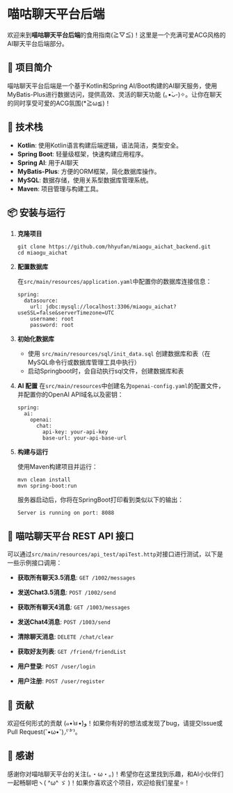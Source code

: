 # 喵咕聊天平台后端

欢迎来到**喵咕聊天平台后端**的食用指南(≧▽≦)！这里是一个充满可爱ACG风格的AI聊天平台后端部分。

## 📝 项目简介

喵咕聊天平台后端是一个基于Kotlin和Spring AI/Boot构建的AI聊天服务，使用MyBatis-Plus进行数据访问，提供高效、灵活的聊天功能 (｡•̀ᴗ-)✧。让你在聊天的同时享受可爱的ACG氛围(*≧ω≦)！

## 🚀 技术栈

- **Kotlin**: 使用Kotlin语言构建后端逻辑，语法简洁，类型安全。
- **Spring Boot**: 轻量级框架，快速构建应用程序。
- **Spring AI**: 用于AI聊天
- **MyBatis-Plus**: 方便的ORM框架，简化数据库操作。
- **MySQL**: 数据存储，使用关系型数据库管理系统。
- **Maven**: 项目管理与构建工具。

## 📦 安装与运行

1. **克隆项目**

   ```
   git clone https://github.com/hhyufan/miaogu_aichat_backend.git
   cd miaogu_aichat
   ```

2. **配置数据库**

   在`src/main/resources/application.yaml`中配置你的数据库连接信息：

   ```
   spring:
     datasource:
       url: jdbc:mysql://localhost:3306/miaogu_aichat?useSSL=false&serverTimezone=UTC
       username: root
       password: root
   ```

3. **初始化数据库**

   - 使用 `src/main/resources/sql/init_data.sql` 创建数据库和表（在MySQL命令行或数据库管理工具中执行）
   - 启动Springboot时，会自动执行sql文件，创建数据库和表

4. **AI 配置**
   在`src/main/resources`中创建名为`openai-config.yaml`的配置文件，并配置你的OpenAI API域名以及密钥：
   ```
   spring:
     ai:
       openai:
         chat:
           api-key: your-api-key
           base-url: your-api-base-url
   ```
5. **构建与运行**

   使用Maven构建项目并运行：

   ```
   mvn clean install
   mvn spring-boot:run
   ```

   服务器启动后，你将在SpringBoot打印看到类似以下的输出：

   ```
   Server is running on port: 8088
   ```

## 🌟 喵咕聊天平台 REST API 接口

可以通过`src/main/resources/api_test/apiTest.http`对接口进行测试，以下是一些示例接口调用：

- **获取所有聊天3.5消息**: `GET /1002/messages`

- **发送Chat3.5消息**: `POST /1002/send`

- **获取所有聊天4消息**: `GET /1003/messages`

- **发送Chat4消息**: `POST /1003/send`

- **清除聊天消息**: `DELETE /chat/clear`

- **获取好友列表**: `GET /friend/friendList`

- **用户登录**: `POST /user/login`

- **用户注册**: `POST /user/register`

## 🐾 贡献

欢迎任何形式的贡献 (๑•̀ㅂ•́)و！如果你有好的想法或发现了bug，请提交Issue或Pull Request(˘•ω•˘)◞⁽˙³˙⁾。

## 💖 感谢

感谢你对喵咕聊天平台的关注(｡・ω・｡)！希望你在这里找到乐趣，和AI小伙伴们一起畅聊吧ヽ( ^ω^ ゞ )！如果你喜欢这个项目，欢迎给我们星星⭐️！
